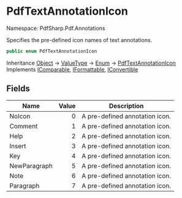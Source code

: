 # PdfTextAnnotationIcon

Namespace: PdfSharp.Pdf.Annotations

Specifies the pre-defined icon names of text annotations.

```csharp
public enum PdfTextAnnotationIcon
```

Inheritance [Object](https://docs.microsoft.com/en-us/dotnet/api/system.object) → [ValueType](https://docs.microsoft.com/en-us/dotnet/api/system.valuetype) → [Enum](https://docs.microsoft.com/en-us/dotnet/api/system.enum) → [PdfTextAnnotationIcon](./pdfsharp.pdf.annotations.pdftextannotationicon)<br>
Implements [IComparable](https://docs.microsoft.com/en-us/dotnet/api/system.icomparable), [IFormattable](https://docs.microsoft.com/en-us/dotnet/api/system.iformattable), [IConvertible](https://docs.microsoft.com/en-us/dotnet/api/system.iconvertible)

## Fields

| Name | Value | Description |
| --- | --: | --- |
| NoIcon | 0 | A pre-defined annotation icon. |
| Comment | 1 | A pre-defined annotation icon. |
| Help | 2 | A pre-defined annotation icon. |
| Insert | 3 | A pre-defined annotation icon. |
| Key | 4 | A pre-defined annotation icon. |
| NewParagraph | 5 | A pre-defined annotation icon. |
| Note | 6 | A pre-defined annotation icon. |
| Paragraph | 7 | A pre-defined annotation icon. |
